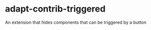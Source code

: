 adapt-contrib-triggered
=======================

An extension that hides components that can be triggered by a button
